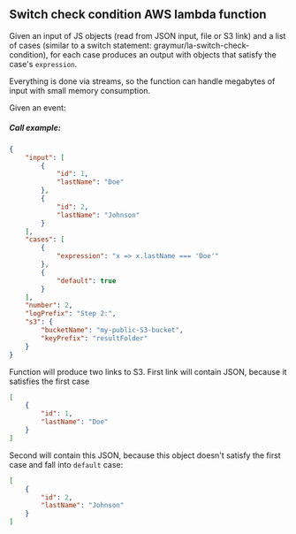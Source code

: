 ## Switch check condition AWS lambda function

Given an input of JS objects (read from JSON input, file or S3 link) and a list of cases (similar to a switch statement: graymur/la-switch-check-condition), for each case produces an output with objects that satisfy the case's `expression`.

Everything is done via streams, so the function can handle megabytes of input with small memory consumption.

Given an event:

##### Call example:

```json
{
    "input": [
        {
            "id": 1,
            "lastName": "Doe"
        },
        {
            "id": 2,
            "lastName": "Johnson"
        }
    ],
    "cases": [
        {
            "expression": "x => x.lastName === 'Doe'"
        },
        {
            "default": true
        }
    ],
    "number": 2,
    "logPrefix": "Step 2:",
    "s3": {
        "bucketName": "my-public-S3-bucket",
        "keyPrefix": "resultFolder"
    }
}
```

Function will produce two links to S3. First link will contain JSON, because it satisfies the first case

```json
[
    {
        "id": 1,
        "lastName": "Doe"
    }
]
```

Second will contain this JSON, because this object doesn't satisfy the first case and fall into `default` case:

```json
[
    {
        "id": 2,
        "lastName": "Johnson"
    }
]
```
